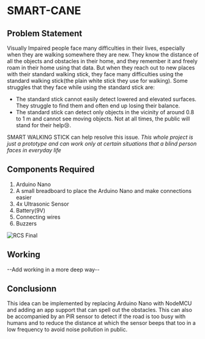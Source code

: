 # SMART-CANE

## Problem Statement

Visually Impaired people face many difficulties in their lives, especially when they are walking somewhere they are new. They know the distance of all the objects and obstacles in their home, and they remember it and freely roam in their home using that data. But when they reach out to new places with their standard walking stick, they face many difficulties using the standard walking stick(the plain white stick they use for walking). Some struggles that they face while using the standard stick are:
  - The standard stick cannot easily detect lowered and elevated surfaces. They struggle to find them and often end up losing their balance.
  - The standard stick can detect only objects in the vicinity of around 0.8 to 1 m and cannot see moving objects.
Not at all times, the public will stand for their help😢. 

SMART WALKING STICK can help resolve this issue.
*This whole project is just a prototype and can work only at certain situations that a blind person faces in everyday life*

## Components Required

1. Arduino Nano
2. A small breadboard to place the Arduino Nano and make connections easier
3. 4x Ultrasonic Sensor
4. Battery(9V)
5. Connecting wires
6. Buzzers 

![RCS Final](https://user-images.githubusercontent.com/84440397/118788146-1d95a280-b8b1-11eb-86d2-a70a45803a74.png)

## Working
--Add working in a more deep way--

## Conclusionn 

This idea can be implemented by replacing Arduino Nano with NodeMCU and adding an app support that can spell out the obstacles. 
This can also be accompanied by an PIR sensor to detect if the road is too busy with humans and to reduce the distance at which the sensor beeps that too in a low frequency to avoid noise pollution in public. 
